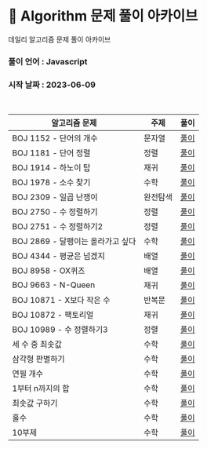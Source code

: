 # 🎲 Algorithm 문제 풀이 아카이브

데일리 알고리즘 문제 풀이 아카이브

### 풀이 언어 : Javascript

### 시작 날짜 : 2023-06-09

<br>

| 알고리즘 문제                     | 주제     | 풀이                                                                                                                      |
| --------------------------------- | -------- | ------------------------------------------------------------------------------------------------------------------------- |
| BOJ 1152 - 단어의 개수            | 문자열   | [풀이](https://velog.io/@ongsim123/Algorithm-%EB%B0%B1%EC%A4%80-1154-javaScript)                                          |
| BOJ 1181 - 단어 정렬              | 정렬     | [풀이](https://velog.io/@ongsim123/Algorithm-%EB%B0%B1%EC%A4%80-1181-javaScript)                                          |
| BOJ 1914 - 하노이 탑              | 재귀     | [풀이](https://velog.io/@ongsim123/Algorithm-%EB%B0%B1%EC%A4%80-1914-javaScript)                                          |
| BOJ 1978 - 소수 찾기              | 수학     | [풀이](https://velog.io/@ongsim123/Algorithm-%EB%B0%B1%EC%A4%80-1978-javaScript)                                          |
| BOJ 2309 - 일곱 난쟁이            | 완전탐색 | [풀이](https://velog.io/@ongsim123/Algorithm-%EB%B0%B1%EC%A4%80-1181-javaScript-1g3ryv2c)                                 |
| BOJ 2750 - 수 정렬하기            | 정렬     | [풀이](https://velog.io/@ongsim123/Algorithm-%EB%B0%B1%EC%A4%80-2750-javaScript)                                          |
| BOJ 2751 - 수 정렬하기2           | 정렬     | [풀이](https://velog.io/@ongsim123/Algorithm-%EB%B0%B1%EC%A4%80-2751-javaScript)                                          |
| BOJ 2869 - 달팽이는 올라가고 싶다 | 수학     | [풀이](https://velog.io/@ongsim123/Algorithm-%EB%B0%B1%EC%A4%80-2869-javaScript)                                          |
| BOJ 4344 - 평균은 넘겠지          | 배열     | [풀이](https://velog.io/@ongsim123/Algorithm-%EB%B0%B1%EC%A4%80-4344-javaScript)                                          |
| BOJ 8958 - OX퀴즈                 | 배열     | [풀이](https://velog.io/@ongsim123/Algorithm-%EB%B0%B1%EC%A4%80-8958-javaScript)                                          |
| BOJ 9663 - N-Queen                | 재귀     | [풀이](https://velog.io/@ongsim123/Algorithm-%EB%B0%B1%EC%A4%80-9663-javaScript)                                          |
| BOJ 10871 - X보다 작은 수         | 반복문   | [풀이](https://velog.io/@ongsim123/Algorithm-%EB%B0%B1%EC%A4%8010871-javaScript)                                          |
| BOJ 10872 - 팩토리얼              | 재귀     | [풀이](https://velog.io/@ongsim123/Algorithm-%EB%B0%B1%EC%A4%80-10872-javaScript)                                         |
| BOJ 10989 - 수 정렬하기3          | 정렬     | [풀이](https://velog.io/@ongsim123/Algorithm-%EB%B0%B1%EC%A4%80-10989-javaScript)                                         |
| 세 수 중 최솟값                   | 수학     | [풀이](https://velog.io/@ongsim123/Algorithm-%EC%84%B8-%EC%88%98-%EC%A4%91-%EC%B5%9C%EC%86%9F%EA%B0%92-javaScript)        |
| 삼각형 판별하기                   | 수학     | [풀이](https://velog.io/@ongsim123/Algorithm-%EC%82%BC%EA%B0%81%ED%98%95-%ED%8C%90%EB%B3%84%ED%95%98%EA%B8%B0-javaScript) |
| 연필 개수                         | 수학     | [풀이](https://velog.io/@ongsim123/Algorithm-%EC%97%B0%ED%95%84-%EA%B0%9C%EC%88%98-javaScript)                            |
| 1부터 n까지의 합                  | 수학     | [풀이](https://velog.io/@ongsim123/Algorithm-1%EB%B6%80%ED%84%B0-n%EA%B9%8C%EC%A7%80%EC%9D%98-%ED%95%A9-javaScript)       |
| 최솟값 구하기                     | 수학     | [풀이](https://velog.io/@ongsim123/Algorithm-%EC%B5%9C%EC%86%9F%EA%B0%92-%EA%B5%AC%ED%95%98%EA%B8%B0-javaScript)          |
| 홀수                              | 수학     | [풀이](https://velog.io/@ongsim123/Algorithm-%ED%99%80%EC%88%98-javaScript)                                               |
| 10부제                            | 수학     | [풀이](https://velog.io/@ongsim123/Algorithm-10%EB%B6%80%EC%A0%9C-javaScript)                                             |
